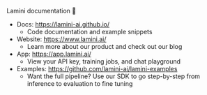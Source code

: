 Lamini documentation 🦙
* Docs: https://lamini-ai.github.io/
  * Code documentation and example snippets
* Website: https://www.lamini.ai/
  * Learn more about our product and check out our blog
* App: https://app.lamini.ai/
  * View your API key, training jobs, and chat playground
* Examples: https://github.com/lamini-ai/lamini-examples
  * Want the full pipeline? Use our SDK to go step-by-step from inference to evaluation to fine tuning
